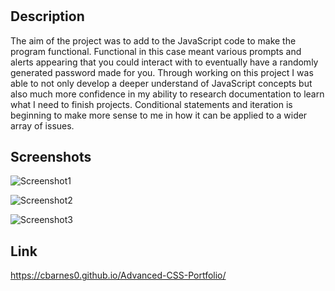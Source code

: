# <JavaScript-Password-Generator>

## Description

The aim of the project was to add to the JavaScript code to make the program functional. Functional in this case meant various prompts and alerts appearing that you could interact with to eventually have a randomly generated password made for you. Through working on this project I was able to not only develop a deeper understand of JavaScript concepts but also much more confidence in my ability to research documentation to learn what I need to finish projects. Conditional statements and iteration is beginning to make more sense to me in how it can be applied to a wider array of issues.

## Screenshots

![Screenshot1](Assets/Images/Screenshots/Screenshot1.png)

![Screenshot2](Assets/Images/Screenshots/Screenshot2.png)

![Screenshot3](Assets/Images/Screenshots/Screenshot3.png)

## Link

https://cbarnes0.github.io/Advanced-CSS-Portfolio/